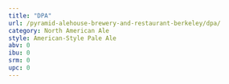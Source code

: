 ```yaml
---
title: "DPA"
url: /pyramid-alehouse-brewery-and-restaurant-berkeley/dpa/
category: North American Ale
style: American-Style Pale Ale
abv: 0
ibu: 0
srm: 0
upc: 0
---
```


